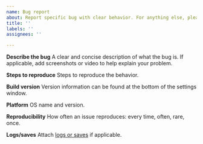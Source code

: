 ```yaml
---
name: Bug report
about: Report specific bug with clear behavior. For anything else, please use Discussions.
title: ''
labels: ''
assignees: ''

---
```


**Describe the bug**
A clear and concise description of what the bug is. If applicable, add screenshots or video to help explain your problem.

**Steps to reproduce**
Steps to reproduce the behavior.

**Build version**
Version information can be found at the bottom of the settings window.

**Platform**
OS name and version.

**Reproducibility**
How often an issue reproduces: every time, often, rare, once.

**Logs/saves**
Attach [logs or saves](https://github.com/voxeltycoon/bug-tracker/blob/master/README.md#logs) if applicable.

